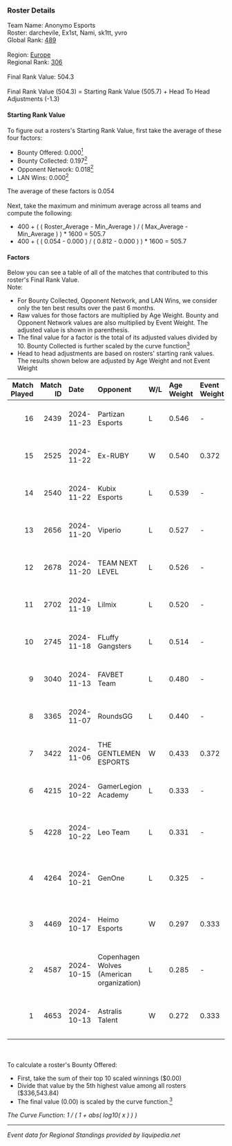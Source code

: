 ### Roster Details<br />
Team Name: Anonymo Esports<br />
Roster: darchevile, Ex1st, Nami, sk1tt, yvro<br />
Global Rank: [489](../../standings_global_2025_03_01.md)<br />
<br />
Region: [Europe]( ../../standings_europe_2025_03_01.md)<br />
Regional Rank: [306]( ../../standings_europe_2025_03_01.md)<br />
<br />
Final Rank Value:  504.3<br />
<br />
Final Rank Value (504.3) = Starting Rank Value (505.7) + Head To Head Adjustments (-1.3)<br />

#### Starting Rank Value<br />
To figure out a rosters's Starting Rank Value, first take the average of these four factors:<br />
- Bounty Offered: 0.000[<sup>1</sup>](#table2)
- Bounty Collected: 0.197[<sup>2</sup>](#table1)
- Opponent Network: 0.018[<sup>2</sup>](#table1)
- LAN Wins: 0.000[<sup>2</sup>](#table1)

The average of these factors is 0.054<br />
<br />
Next, take the maximum and minimum average across all teams and compute the following:<br />
- 400 + ( ( Roster_Average - Min_Average ) / ( Max_Average - Min_Average ) ) * 1600 = 505.7
- 400 + ( ( 0.054 - 0.000 ) / ( 0.812 - 0.000 ) ) * 1600 = 505.7


#### Factors<br />
Below you can see a table of all of the matches that contributed to this roster's Final Rank Value.<br />
Note:<br />

- For Bounty Collected, Opponent Network, and LAN Wins, we consider only the ten best results over the past 6 months.
- Raw values for those factors are multiplied by Age Weight. Bounty and Opponent Network values are also multiplied by Event Weight. The adjusted value is shown in parenthesis.
- The final value for a factor is the total of its adjusted values divided by 10. Bounty Collected is further scaled by the curve function[<sup>3</sup>](#curveFunction)
- Head to head adjustments are based on rosters' starting rank values. The results shown below are adjusted by Age Weight and not Event Weight
<span id="table1"></span><br />


| Match Played | Match ID | Date       | Opponent                                  | W/L | Age Weight | Event Weight | Bounty Collected | Opponent Network | LAN Wins  | H2H Adj. | Roster                                  |
| -: | -: | :- | :- | :- | :- | :- | :- | :- | :- | -: | :- |
|           16 |     2439 | 2024-11-23 | Partizan Esports                          | L   | 0.546      | -            | -                | -                | -         |    -0.73 | darchevile, Ex1st, Nami, sk1tt, yvro    |
|           15 |     2525 | 2024-11-22 | Ex-RUBY                                   | W   | 0.540      | 0.372        | 0.000 (0.000)    | 0.103 (0.021)    | 0 (0.000) |     9.55 | darchevile, Ex1st, Nami, sk1tt, yvro    |
|           14 |     2540 | 2024-11-22 | Kubix Esports                             | L   | 0.539      | -            | -                | -                | -         |    -1.39 | darchevile, Ex1st, Nami, sk1tt, yvro    |
|           13 |     2656 | 2024-11-20 | Viperio                                   | L   | 0.527      | -            | -                | -                | -         |    -3.63 | darchevile, Ex1st, Nami, sk1tt, yvro    |
|           12 |     2678 | 2024-11-20 | TEAM NEXT LEVEL                           | L   | 0.526      | -            | -                | -                | -         |    -2.19 | darchevile, Ex1st, Nami, sk1tt, yvro    |
|           11 |     2702 | 2024-11-19 | Lilmix                                    | L   | 0.520      | -            | -                | -                | -         |    -6.13 | darchevile, Ex1st, Nami, sk1tt, yvro    |
|           10 |     2745 | 2024-11-18 | FLuffy Gangsters                          | L   | 0.514      | -            | -                | -                | -         |    -2.56 | darchevile, Ex1st, Nami, sk1tt, yvro    |
|            9 |     3040 | 2024-11-13 | FAVBET Team                               | L   | 0.480      | -            | -                | -                | -         |    -1.61 | darchevile, Ex1st, Nami, sk1tt, yvro    |
|            8 |     3365 | 2024-11-07 | RoundsGG                                  | L   | 0.440      | -            | -                | -                | -         |    -7.65 | darchevile, Ex1st, Nami, sk1tt, yvro    |
|            7 |     3422 | 2024-11-06 | THE GENTLEMEN ESPORTS                     | W   | 0.433      | 0.372        | 0.001 (0.000)    | 0.187 (0.030)    | 0 (0.000) |    10.02 | darchevile, Ex1st, Nami, sk1tt, yvro    |
|            6 |     4215 | 2024-10-22 | GamerLegion Academy                       | L   | 0.333      | -            | -                | -                | -         |    -4.88 | darchevile, Ex1st, Nami, sk1tt, yvro    |
|            5 |     4228 | 2024-10-22 | Leo Team                                  | L   | 0.331      | -            | -                | -                | -         |    -1.56 | darchevile, Ex1st, Markoś, morelz, Nami |
|            4 |     4264 | 2024-10-21 | GenOne                                    | L   | 0.325      | -            | -                | -                | -         |    -1.58 | darchevile, Ex1st, Markoś, morelz, Nami |
|            3 |     4469 | 2024-10-17 | Heimo Esports                             | W   | 0.297      | 0.333        | 0.004 (0.000)    | 0.660 (0.065)    | 0 (0.000) |     7.40 | darchevile, Ex1st, Markoś, morelz, Nami |
|            2 |     4587 | 2024-10-15 | Copenhagen Wolves (American organization) | L   | 0.285      | -            | -                | -                | -         |    -1.07 | darchevile, Ex1st, Markoś, morelz, Nami |
|            1 |     4653 | 2024-10-13 | Astralis Talent                           | W   | 0.272      | 0.333        | 0.002 (0.000)    | 0.651 (0.059)    | 0 (0.000) |     6.68 | darchevile, Ex1st, Markoś, morelz, Nami |

<br />
<span id="table2"></span><br />
To calculate a roster's Bounty Offered:<br />

- First, take the sum of their top 10 scaled winnings ($0.00)
- Divide that value by the 5th highest value among all rosters ($336,543.84)
- The final value (0.00) is scaled by the curve function.[<sup>3</sup>](#curveFunction)

<span id="curveFunction"></span>_The Curve Function: 1 / ( 1 + abs( log10( x ) ) )_<br />

---
_Event data for Regional Standings provided by liquipedia.net_<br />
